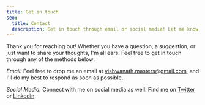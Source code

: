```yaml
---
title: Get in touch
seo:
  title: Contact
  description: Get in touch through email or social media! Let me know how I can help.
---
```


Thank you for reaching out! Whether you have a question, a suggestion, or just want to share your thoughts, I'm all ears. Feel free to get in touch through any of the methods below:

_Email:_
Feel free to drop me an email at [vishwanath.masters@gmail.com](mailto:vishwanath.masters@gmail.com), and I'll do my best to respond as soon as possible.

_Social Media:_
Connect with me on social media as well. Find me on [Twitter](https://twitter.com/) or [LinkedIn](https://linkedin.com/in/vishwanath-badiger).

